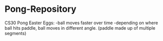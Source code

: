 # Pong-Repository
CS30
Pong Easter Eggs:
 -ball moves faster over time
 -depending on where ball hits paddle, ball moves in different angle. (paddle made up of multiple segments)
